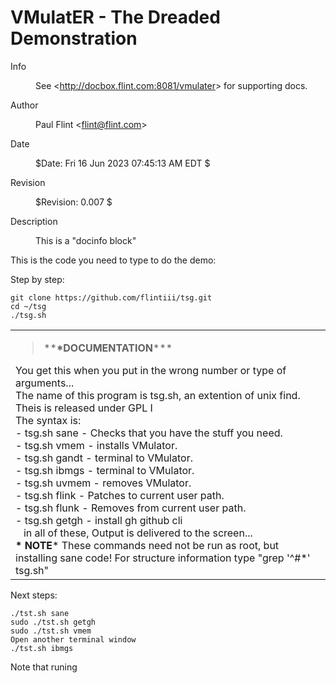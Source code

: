 <h1 id="vmulater---the-dreaded-demonstration">VMulatER - The Dreaded Demonstration</h1>
<dl>
<dt>Info</dt>
<dd><p>See &lt;<a href="http://docbox.flint.com:8081/vmulater">http://docbox.flint.com:8081/vmulater</a>&gt; for supporting docs.</p>
</dd>
<dt>Author</dt>
<dd><p>Paul Flint &lt;<a href="mailto:flint@flint.com">flint@flint.com</a>&gt;</p>
</dd>
<dt>Date</dt>
<dd><p>$Date: Fri 16 Jun 2023 07:45:13 AM EDT $</p>
</dd>
<dt>Revision</dt>
<dd><p>$Revision: 0.007 $</p>
</dd>
<dt>Description</dt>
<dd><p>This is a "docinfo block"</p>
</dd>
</dl>
<p>This is the code you need to type to do the demo:</p>
<p>Step by step:</p>
<pre><code>git clone https://github.com/flintiii/tsg.git
cd ~/tsg
./tsg.sh</code></pre>
<table>
<colgroup>
<col style="width: 100%" />
</colgroup>
<tbody>
<tr class="odd">
<td><blockquote>
<p>**<strong>*DOCUMENTATION</strong>***</p>
</blockquote>
<div class="line-block">You get this when you put in the wrong number or type of arguments...<br />
The name of this program is tsg.sh, an extention of unix find.<br />
Theis is released under GPL I<br />
The syntax is:<br />
- tsg.sh sane - Checks that you have the stuff you need.<br />
- tsg.sh vmem - installs VMulator.<br />
- tsg.sh gandt - terminal to VMulator.<br />
- tsg.sh ibmgs - terminal to VMulator.<br />
- tsg.sh uvmem - removes VMulator.<br />
- tsg.sh flink - Patches to current user path.<br />
- tsg.sh flunk - Removes from current user path.<br />
- tsg.sh getgh - install gh github cli<br />
   in all of these, Output is delivered to the screen...<br />
<strong>* NOTE</strong>* These commands need not be run as root, but installing sane code! For structure information type "grep '^#*' tsg.sh"</div></td>
</tr>
</tbody>
</table>
<p>Next steps:</p>
<pre><code>./tst.sh sane
sudo ./tst.sh getgh
sudo ./tst.sh vmem
Open another terminal window
./tst.sh ibmgs</code></pre>
<p>Note that runing</p>
